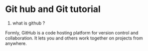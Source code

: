 # Git hub and Git tutorial
1) what is github ?

  Formly, GitHub is a code hosting platform for version control and collaboration. It lets you and others work together on projects from anywhere.
  



